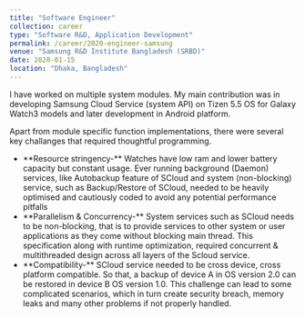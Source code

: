 ```yaml
---
title: "Software Engineer"
collection: career
type: "Software R&D, Application Development"
permalink: /career/2020-engineer-samsung
venue: "Samsung R&D Institute Bangladesh (SRBD)"
date: 2020-01-15
location: "Dhaka, Bangladesh"
---
```


I have worked on multiple system modules. My main contribution was in developing
Samsung Cloud Service (system API) on Tizen 5.5 OS for Galaxy Watch3 models and later
development in Android platform.

Apart from module specific function implementations, there were several key challanges
that required thoughtful programming.
<ul>
  <li>**Resource stringency-** Watches have low ram and lower battery capacity but constant usage.
  Ever running background (Daemon) services, like Autobackup feature of SCloud and system (non-blocking) service,
  such as Backup/Restore of SCloud, needed to be heavily optimised and cautiously coded to avoid any potential performance pitfalls </li>
  <li>**Parallelism & Concurrency-** System services such as SCloud needs to be non-blocking, that is to provide services to other system or user
  applications as they come without blocking main thread. This specification along with runtime optimization, required concurrent & multithreaded
  design across all layers of the Scloud service. </li>
  <li>**Compatibility-** SCloud service needed to be cross device, cross platform compatible. So that,
  a backup of device A in OS version 2.0 can be restored in device B OS version 1.0. This challenge can lead to some complicated scenarios, which in turn
  create security breach, memory leaks and many other problems if not properly handled. </li>
</ul>
